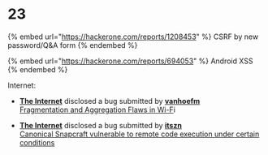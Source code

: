 # 23

{% embed url="https://hackerone.com/reports/1208453" %}
CSRF by new password/Q\&A form
{% endembed %}

{% embed url="https://hackerone.com/reports/694053" %}
Android XSS
{% endembed %}





Internet:

* [**The Internet**](https://hackerone.com/internet) disclosed a bug submitted by [**vanhoefm**](https://hackerone.com/vanhoefm) \
  [Fragmentation and Aggregation Flaws in Wi-F](https://hackerone.com/reports/1238470)i



* [**The Internet**](https://hackerone.com/internet) disclosed a bug submitted by [**itszn**](https://hackerone.com/itszn) \
  [Canonical Snapcraft vulnerable to remote code execution under certain conditions](https://hackerone.com/reports/1073202)
